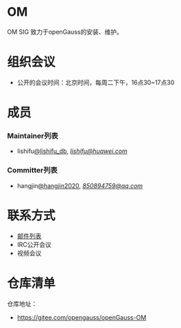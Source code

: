 # OM
OM SIG 致力于openGauss的安装、维护。

# 组织会议

- 公开的会议时间：北京时间，每周二下午，16点30~17点30

# 成员
### Maintainer列表

- lishifu[@lishifu_db](https://gitee.com/lishifu_db), *lishifu@huawei.com*


### Committer列表

- hangjin[@hangjin2020](https://gitee.com/hangjin2020), *850894759@qq.com*

# 联系方式
- [邮件列表](om@opengauss.org)
- IRC公开会议
- 视频会议


# 仓库清单


仓库地址：

- https://gitee.com/opengauss/openGauss-OM
